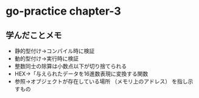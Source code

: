 # go-practice chapter-3

## 学んだことメモ
- 静的型付け→コンパイル時に検証
- 動的型付け→実行時に検証
- 整数同士の除算は小数点以下が切り捨てられる
- HEX→「与えられたデータを16進数表現に変換する関数
- 参照→オブジェクトが存在している場所 （メモリ上のアドレス） を指し示すもの